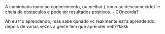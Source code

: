 ##









A caminhada rumo ao conhecimento, ou melhor ( rumo ao desconhecido) 'e cheia de obstaculos e pode ter resultados positivos. - COncorda?



Ah eu t^o aprendendo, mas sabe qunado vc reakmente est'a aprendendo, depois de varias vezes a gente tem que aprender neh??kkkk
